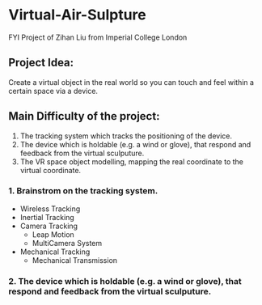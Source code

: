 # Virtual-Air-Sulpture
FYI Project of Zihan Liu from Imperial College London

## Project Idea:
Create a virtual object in the real world so you can touch and feel within a certain space via a device. 

## Main Difficulty of the project:
 1. The tracking system which tracks the positioning of the device. 
 2. The device which is holdable (e.g. a wind or glove), that respond and feedback from the virtual sculputure. 
 3. The VR space object modelling, mapping the real coordinate to the virtual coordinate. 
 
### 1. Brainstrom on the tracking system. 
 - Wireless Tracking   
 - Inertial Tracking
 - Camera Tracking
    - Leap Motion
    - MultiCamera System
 - Mechanical Tracking 
    - Mechanical Transmission 

 ### 2. The device which is holdable (e.g. a wind or glove), that respond and feedback from the virtual sculputure.
